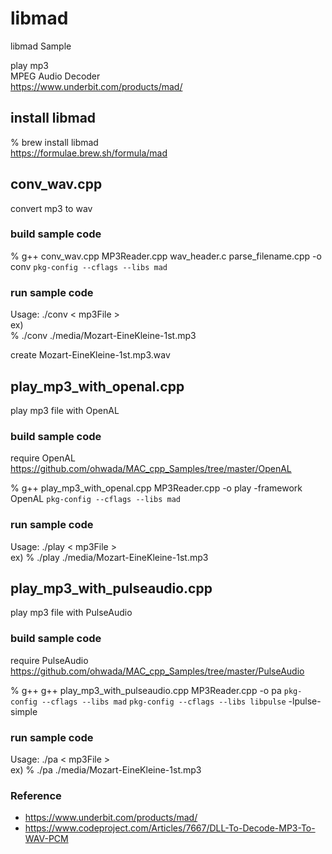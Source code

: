 libmad
===============

libmad Sample <br/>

play mp3  <br/>
MPEG Audio Decoder <br/>
https://www.underbit.com/products/mad/

## install libmad
% brew  install libmad <br/>
https://formulae.brew.sh/formula/mad <br/>

## conv_wav.cpp
convert mp3 to wav <br/>

### build sample code 
% g++ conv_wav.cpp  MP3Reader.cpp wav_header.c parse_filename.cpp -o conv `pkg-config --cflags --libs mad`

### run sample code 
Usage: ./conv \< mp3File \> <br/> 
ex) <br/>
%  ./conv ./media/Mozart-EineKleine-1st.mp3 <br/> 

create Mozart-EineKleine-1st.mp3.wav <br/>


## play_mp3_with_openal.cpp <br/>
play mp3 file with OpenAL <br/>

### build sample code 
require OpenAL <br/>
https://github.com/ohwada/MAC_cpp_Samples/tree/master/OpenAL <br/>

% g++ play_mp3_with_openal.cpp MP3Reader.cpp -o play -framework OpenAL `pkg-config --cflags --libs mad` <br/>

### run sample code 
Usage: ./play \< mp3File \> <br/>
ex)
% ./play ./media/Mozart-EineKleine-1st.mp3 <br/>

## play_mp3_with_pulseaudio.cpp <br/>
play mp3 file with PulseAudio <br/>

### build sample code 
require PulseAudio <br/>
https://github.com/ohwada/MAC_cpp_Samples/tree/master/PulseAudio <br/>

% g++ g++ play_mp3_with_pulseaudio.cpp MP3Reader.cpp -o pa  `pkg-config --cflags --libs mad` `pkg-config --cflags --libs libpulse` -lpulse-simple <br/>

### run sample code 
Usage: ./pa \< mp3File \> <br/>
ex)
% ./pa ./media/Mozart-EineKleine-1st.mp3 <br/>

### Reference <br/>
- https://www.underbit.com/products/mad/
- https://www.codeproject.com/Articles/7667/DLL-To-Decode-MP3-To-WAV-PCM
